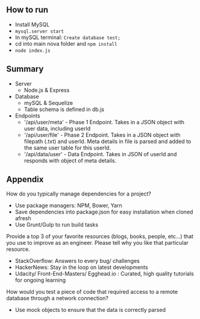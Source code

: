 ## How to run
- Install MySQL
- `mysql.server start`
- In mySQL terminal: `Create database test;`
- cd into main nova folder and `npm install`
- `node index.js`

  
## Summary
- Server
    - Node.js & Express 
- Database
    - mySQL & Sequelize
    - Table schema is defined in db.js
- Endpoints
    - '/api/user/meta' - Phase 1 Endpoint. Takes in a JSON object with user data, including userId
    - '/api/user/file' - Phase 2 Endpoint. Takes in a JSON object with filepath (.txt) and userId. Meta details in file is parsed and added to the same user table for this userId.
    - '/api/data/user' - Data Endpoint. Takes in JSON of userId and responds with object of meta details.

## Appendix
How do you typically manage dependencies for a project?
- Use package managers: NPM, Bower, Yarn
- Save dependencies into package.json for easy installation when cloned afresh
- Use Grunt/Gulp to run build tasks

Provide a top 3 of your favorite resources (blogs, books, people, etc...) that you
use to improve as an engineer. Please tell why you like that particular resource.
- StackOverflow: Answers to every bug/ challenges
- HackerNews: Stay in the loop on latest developments
- Udacity/ Front-End-Masters/ Egghead.io : Curated, high quality tutorials for ongoing learning

How would you test a piece of code that required access to a remote database
through a network connection?
- Use mock objects to ensure that the data is correctly parsed

